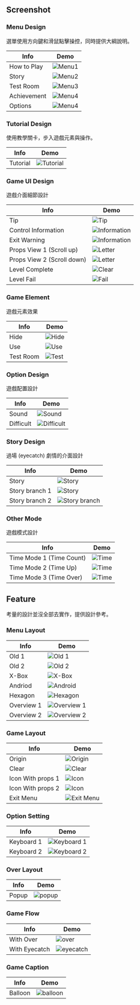## Screenshot ##

### Menu Design ###

選單使用方向鍵和滑鼠點擊操控，同時提供大綱說明。

| Info        | Demo                              |
|-------------|-----------------------------------|
| How to Play | ![Menu1](image/screenshot102.png) |
| Story       | ![Menu2](image/screenshot103.png) |
| Test Room   | ![Menu3](image/screenshot104.png) |
| Achievement | ![Menu4](image/screenshot105.png) |
| Options     | ![Menu4](image/screenshot106.png) |

### Tutorial Design ###

使用教學關卡，步入遊戲元素與操作。

| Info        | Demo                                 |
|-------------|--------------------------------------|
| Tutorial    | ![Tutorial](image/screenshot101.png) |

### Game UI Design ##

遊戲介面細節設計

| Info        | Demo                              |
|-------------|-----------------------------------|
| Tip         | ![Tip](image/screenshot107.png)   |
| Control Information | ![Information](image/screenshot108.png) |
| Exit Warning | ![Information](image/screenshot109.png) |
| Props View 1 (Scroll up)   | ![Letter](image/screenshot110.png) |
| Props View 2 (Scroll down) | ![Letter](image/screenshot111.png) |
| Level Complete | ![Clear](image/screenshot114.png) |
| Level Fail | ![Fail](image/screenshot115.png)|

### Game Element ###

遊戲元素效果

| Info        | Demo                              |
|-------------|-----------------------------------|
| Hide        | ![Hide](image/screenshot112.png)  |
| Use         | ![Use](image/screenshot119.png)   |
| Test Room   | ![Test](image/screenshot113.png)  |

### Option Design ###

遊戲配置設計

| Info        | Demo                              |
|-------------|-----------------------------------|
| Sound       | ![Sound](image/screenshot116.png) |
| Difficult   | ![Difficult](image/screenshot117.png) |

### Story Design ###

過場 (eyecatch) 劇情的介面設計

| Info        | Demo                              |
|-------------|-----------------------------------|
| Story       | ![Story](image/screenshot118.png) |
| Story branch 1 | ![Story](image/screenshot120.png) |
| Story branch 2 | ![Story branch](image/screenshot124.png) |

### Other Mode ###

遊戲模式設計

| Info        | Demo                              |
|-------------|-----------------------------------|
| Time Mode 1 (Time Count) | ![Time](image/screenshot121.png)  |
| Time Mode 2 (Time Up) | ![Time](image/screenshot122.png)  |
| Time Mode 3 (Time Over) | ![Time](image/screenshot123.png) |

## Feature ##

考量的設計並沒全部去實作，提供設計參考。

### Menu Layout ### 

| Info        | Demo                              |
|-------------|-----------------------------------|
| Old 1 | ![Old 1](image/feature/file-page1.jpg) |
| Old 2 | ![Old 2](image/feature/file-page7.jpg) |
| X-Box | ![X-Box](image/feature/file-page2.jpg) |
| Andriod | ![Android](image/feature/file-page3.jpg) |
| Hexagon | ![Hexagon](image/feature/file-page4.jpg) |
| Overview 1 | ![Overview 1](image/feature/file-page5.jpg) |
| Overview 2 | ![Overview 2](image/feature/file-page6.jpg) |

### Game Layout ###

| Info        | Demo                              |
|-------------|-----------------------------------|
| Origin | ![Origin](image/feature/file-page8.jpg) |
| Clear | ![Clear](image/feature/file-page9.jpg) |
| Icon With props 1 | ![Icon](image/feature/file-page10.jpg) |
| Icon With props 2 | ![Icon](image/feature/file-page11.jpg)  |
| Exit Menu | ![Exit Menu](image/feature/file-page13.jpg)  |

### Option Setting ###

| Info        | Demo                              |
|-------------|-----------------------------------|
| Keyboard 1 | ![Keyboard 1](image/feature/file-page14.jpg) |
| Keyboard 2 | ![Keyboard 2](image/feature/file-page15.jpg) |

### Over Layout ###

| Info        | Demo                              |
|-------------|-----------------------------------|
| Popup | ![popup](image/feature/file-page16.jpg) |

### Game Flow ###

| Info        | Demo                              |
|-------------|-----------------------------------|
| With Over | ![over](image/feature/file-page17.jpg) |
| With Eyecatch | ![eyecatch](image/feature/file-page18.jpg) |

### Game Caption ###

| Info        | Demo                              |
|-------------|-----------------------------------|
| Balloon | ![balloon](image/feature/file-page19.jpg) |